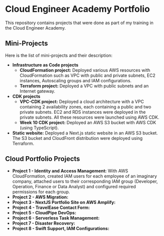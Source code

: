 # Cloud Engineer Academy Portfolio
This repository contains projects that were done as part of my training in the Cloud Engineer Academy.
## Mini-Projects
Here is the list of mini-projects and their description:
- **Infrastructure as Code projects**
    - **CloudFormation project:** Deployed various AWS resources with CloudFormation such as VPC with public and private subnets, EC2 instances, Autoscaling groups and IAM configurations.
    - **Terraform project:** Deployed a VPC with public subnets and an Internet gateway.
- **CDK projects**
    - **VPC-CDK project:** Deployed a cloud architecture with a VPC containing 2 availability zones, each containing a public and two private subnets. EC2 and RDS instances were deployed in the private subnets. All these resources were launched using AWS CDK.
    - **Week 10 CDK project:** Deployed an AWS S3 bucket with AWS CDK (using TypeScript).
- **Static website:** Deployed a Next.js static website in an AWS S3 bucket. The S3 bucket and CloudFront distribution were deployed using Terraform.

## Cloud Portfolio Projects
- **Project 1 - Identity and Access Management:** With AWS CloudFormation, created IAM users for each employee of an imaginary company, attached users to their corresponding IAM group (Developer, Operation, Finance or Data Analyst) and configured required permissions for each group.
- **Project 2 - AWS Migration:**
- **Project 3 - NextJS Portfolio Site on AWS Amplify:**
- **Project 4 - TravelEase Contact Form:**
- **Project 5 - CloudPipe DevOps:**
- **Project 6 - Serverless Task Management:**
- **Project 7 - Disaster Recovery:**
- **Project 8 - Swift Support, IAM Configurations:**
